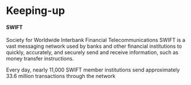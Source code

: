 # Keeping-up


#### SWIFT
Society for Worldwide Interbank Financial Telecommunications 
SWIFT is a vast messaging network used by banks and other financial institutions to quickly, accurately, and securely send and receive information, such as money transfer instructions.

Every day, nearly 11,000 SWIFT member institutions send approximately 33.6 million transactions through the network
